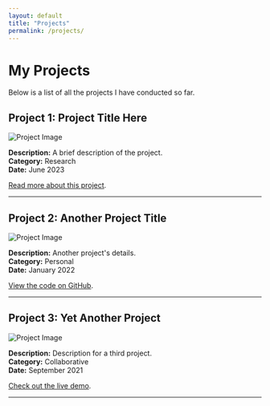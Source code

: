 ```yaml
---
layout: default
title: "Projects"
permalink: /projects/
---
```


# My Projects

Below is a list of all the projects I have conducted so far.

## Project 1: Project Title Here
![Project Image](assets/images/projects/project1.jpg)

**Description:** A brief description of the project.  
**Category:** Research  
**Date:** June 2023  

[Read more about this project](https://example.com/project1).

---

## Project 2: Another Project Title
![Project Image](assets/images/projects/project2.jpg)

**Description:** Another project's details.  
**Category:** Personal  
**Date:** January 2022  

[View the code on GitHub](https://github.com/your-repo).

---

## Project 3: Yet Another Project
![Project Image](assets/images/projects/project3.jpg)

**Description:** Description for a third project.  
**Category:** Collaborative  
**Date:** September 2021  

[Check out the live demo](https://example.com/demo).

---
